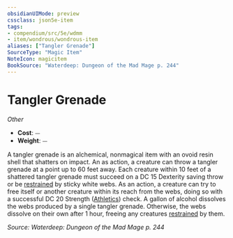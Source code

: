```yaml
---
obsidianUIMode: preview
cssclass: json5e-item
tags:
- compendium/src/5e/wdmm
- item/wondrous/wondrous-item
aliases: ["Tangler Grenade"]
SourceType: "Magic Item"
NoteIcon: magicitem
BookSource: "Waterdeep: Dungeon of the Mad Mage p. 244"
---
```

# Tangler Grenade
*Other*  

- **Cost**: ⏤
- **Weight**: ⏤

A tangler grenade is an alchemical, nonmagical item with an ovoid resin shell that shatters on impact. An as action, a creature can throw a tangler grenade at a point up to 60 feet away. Each creature within 10 feet of a shattered tangler grenade must succeed on a DC 15 Dexterity saving throw or be [restrained](/2-Mechanics/CLI/rules/conditions.md#restrained) by sticky white webs. As an action, a creature can try to free itself or another creature within its reach from the webs, doing so with a successful DC 20 Strength ([Athletics](/2-Mechanics/CLI/rules/skills.md#Athletics)) check. A gallon of alcohol dissolves the webs produced by a single tangler grenade. Otherwise, the webs dissolve on their own after 1 hour, freeing any creatures [restrained](/2-Mechanics/CLI/rules/conditions.md#restrained) by them.

*Source: Waterdeep: Dungeon of the Mad Mage p. 244*